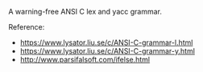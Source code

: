 A warning-free ANSI C lex and yacc grammar.

Reference:
* https://www.lysator.liu.se/c/ANSI-C-grammar-l.html
* https://www.lysator.liu.se/c/ANSI-C-grammar-y.html
* http://www.parsifalsoft.com/ifelse.html

